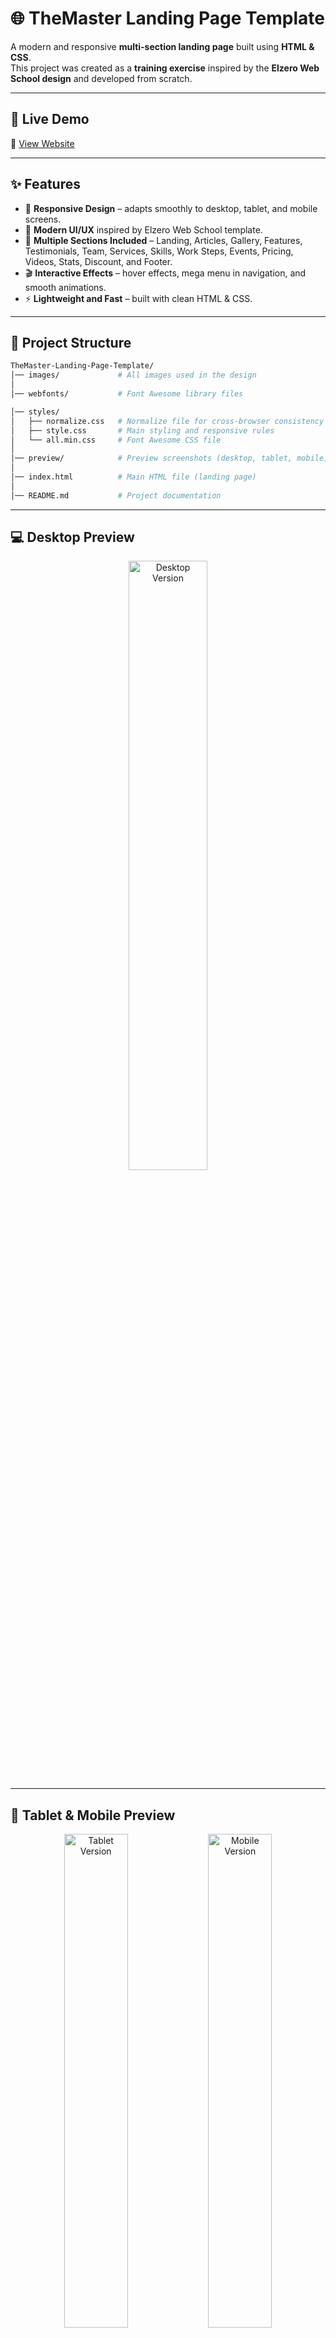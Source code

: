 # 🌐 TheMaster Landing Page Template  

A modern and responsive **multi-section landing page** built using **HTML & CSS**.  
This project was created as a **training exercise** inspired by the **Elzero Web School design** and developed from scratch.  

---

## 🚀 Live Demo  
🔗 [View Website](https://nabil-hany22.github.io/TheMaster-Landing-Page-Template/)  

---

## ✨ Features  
- 📱 **Responsive Design** – adapts smoothly to desktop, tablet, and mobile screens.  
- 🎨 **Modern UI/UX** inspired by Elzero Web School template.  
- 📂 **Multiple Sections Included** – Landing, Articles, Gallery, Features, Testimonials, Team, Services, Skills, Work Steps, Events, Pricing, Videos, Stats, Discount, and Footer.  
- 🎬 **Interactive Effects** – hover effects, mega menu in navigation, and smooth animations.  
- ⚡ **Lightweight and Fast** – built with clean HTML & CSS.  

---

## 📂 Project Structure  

```bash
TheMaster-Landing-Page-Template/
│── images/             # All images used in the design
│
│── webfonts/           # Font Awesome library files

│── styles/         
│   ├── normalize.css   # Normalize file for cross-browser consistency
│   ├── style.css       # Main styling and responsive rules
│   └── all.min.css     # Font Awesome CSS file
│
│── preview/            # Preview screenshots (desktop, tablet, mobile)
│
│── index.html          # Main HTML file (landing page)
│
│── README.md           # Project documentation
```

---

## 💻 Desktop Preview  

<p align="center">
  <img src="./preview/desktop-preview.png" alt="Desktop Version" width="50%">
</p>

---

## 📱 Tablet & Mobile Preview  
<p align="center">
  <img src="./preview/tablet-preview.png" alt="Tablet Version" width="45%" align="top">
  <img src="./preview/mobile-preview.png" alt="Mobile Version" width="45%" align="top">
</p>

---

## 🛠️ Built With  
- **HTML5**  
- **CSS3**  
- **Google Fonts** (for typography)  
- **Font Awesome** (via local files inside `webfonts/` + `allmin.css`)  
- **CSS Animations & Hover Effects**  
- **Responsive Mega Menu**  

---

## 🙌 Credits  
- **Design Inspiration:** [Elzero Web School](https://elzero.org/)  
- **Icons:** [Font Awesome](https://fontawesome.com/)  
- **Fonts:** [Google Fonts](https://fonts.google.com/)  

---

## 📬 Contact  

📧 Email: [nhany474@gmail.com](mailto:nhany474@gmail.com)  
🔗 LinkedIn: [Nabil El-Amrawy](https://www.linkedin.com/in/nabil-el-amrawy/)  
🐦 Twitter: [@Nabil_Hany22](https://x.com/Nabil_Hany22)  
📸 Instagram: [@nabil.hany22](https://www.instagram.com/nabil.hany22/)  
💻 GitHub: [Nabil-Hany22](https://github.com/Nabil-Hany22)  
